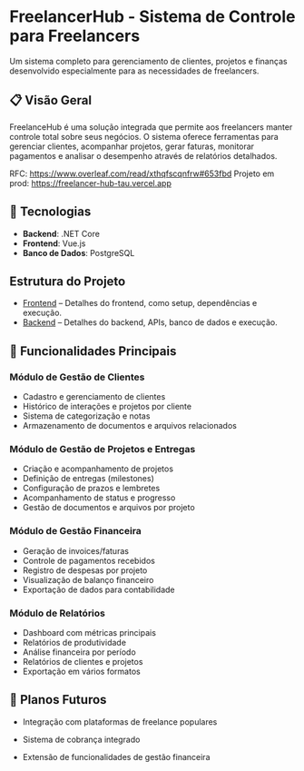 # FreelancerHub - Sistema de Controle para Freelancers

Um sistema completo para gerenciamento de clientes, projetos e finanças desenvolvido especialmente para as necessidades de freelancers.

## 📋 Visão Geral

FreelanceHub é uma solução integrada que permite aos freelancers manter controle total sobre seus negócios. O sistema oferece ferramentas para gerenciar clientes, acompanhar projetos, gerar faturas, monitorar pagamentos e analisar o desempenho através de relatórios detalhados.

RFC: https://www.overleaf.com/read/xthqfscqnfrw#653fbd
Projeto em prod: https://freelancer-hub-tau.vercel.app

## 🚀 Tecnologias

- **Backend**: .NET Core
- **Frontend**: Vue.js
- **Banco de Dados**: PostgreSQL

## Estrutura do Projeto

- [Frontend](../front-end/README.md) – Detalhes do frontend, como setup, dependências e execução.
- [Backend](../back-end/README.md) – Detalhes do backend, APIs, banco de dados e execução.

## 🔑 Funcionalidades Principais

### Módulo de Gestão de Clientes
- Cadastro e gerenciamento de clientes
- Histórico de interações e projetos por cliente
- Sistema de categorização e notas
- Armazenamento de documentos e arquivos relacionados

### Módulo de Gestão de Projetos e Entregas
- Criação e acompanhamento de projetos
- Definição de entregas (milestones)
- Configuração de prazos e lembretes
- Acompanhamento de status e progresso
- Gestão de documentos e arquivos por projeto

### Módulo de Gestão Financeira
- Geração de invoices/faturas
- Controle de pagamentos recebidos
- Registro de despesas por projeto
- Visualização de balanço financeiro
- Exportação de dados para contabilidade

### Módulo de Relatórios
- Dashboard com métricas principais
- Relatórios de produtividade
- Análise financeira por período
- Relatórios de clientes e projetos
- Exportação em vários formatos

## 📝 Planos Futuros

- Integração com plataformas de freelance populares
- Sistema de cobrança integrado

- Extensão de funcionalidades de gestão financeira
